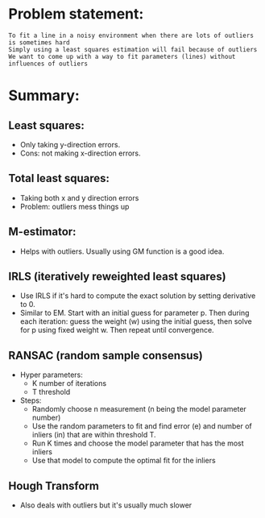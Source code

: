 # Problem statement:
	To fit a line in a noisy environment when there are lots of outliers is sometimes hard
	Simply using a least squares estimation will fail because of outliers
	We want to come up with a way to fit parameters (lines) without influences of outliers

# Summary:
## Least squares:
* Only taking y-direction errors. 
* Cons: not making x-direction errors.
## Total least squares:
* Taking both x and y direction errors
* Problem: outliers mess things up
## M-estimator:
* Helps with outliers. Usually using GM function is a good idea.
## IRLS (iteratively reweighted least squares)
* Use IRLS if it's hard to compute the exact solution by setting derivative to 0. 
* Similar to EM. Start with an initial guess for parameter p. Then during each iteration: guess the weight (w) using the initial guess, then solve for p using fixed weight w. Then repeat until convergence.
## RANSAC (random sample consensus)
* Hyper parameters:
	* K number of iterations
	* T threshold 
* Steps:
	* Randomly choose n measurement (n being the model parameter number)
	* Use the random parameters to fit and find error (e) and number of inliers (in) that are within threshold T.
	* Run K times and choose the model parameter that has the most inliers
	* Use that model to compute the optimal fit for the inliers
## Hough Transform
* Also deals with outliers but it's usually much slower
			

